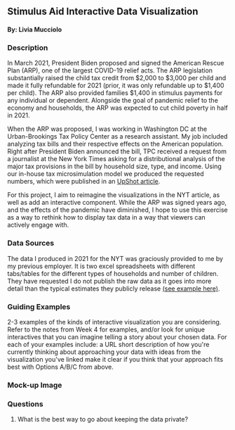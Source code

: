 ## Stimulus Aid Interactive Data Visualization

#### By: Livia Mucciolo

### Description

In March 2021, President Biden proposed and signed the American Rescue Plan (ARP), one of the largest COVID-19 relief acts. The ARP legislation substantially raised the child tax credit from $2,000 to $3,000 per child and made it fully refundable for 2021 (prior, it was only refundable up to $1,400 per child). The ARP also provided families $1,400 in stimulus payments for any individual or dependent. 
Alongside the goal of pandemic relief to the economy and households, the ARP was expected to cut child poverty in half in 2021. 

When the ARP was proposed, I was working in Washington DC at the Urban-Brookings Tax Policy Center as a research assistant. My job included analyzing tax bills and their respective effects on the American population. Right after President Biden announced the bill, TPC received a request from a journalist at the New York Times asking for a distributional analysis of the major tax provisions in the bill by household size, type, and income. Using our in-house tax microsimulation model we produced the requested numbers, which were published in an [UpShot article](https://www.nytimes.com/2021/03/12/upshot/stimulus-bill-money-families.html). 

For this project, I aim to reimagine the visualizations in the NYT article, as well as add an interactive component. While the ARP was signed years ago, and the effects of the pandemic have diminished, I hope to use this exercise as a way to rethink how to display tax data in a way that viewers can actively engage with. 

### Data Sources
The data I produced in 2021 for the NYT was graciously provided to me by my previous employer. It is two excel spreadsheets with different tabs/tables for the different types of households and number of children. They have requested I do not publish the raw data as it goes into more detail than the typical estimates they publicly release [(see example here)](https://taxpolicycenter.org/model-estimates/american-rescue-plan-act-2021-final-version-passed-senate-and-house-march-2021/t21-0).

### Guiding Examples
2-3 examples of the kinds of interactive visualization you are considering. Refer to the notes from Week 4 for examples, and/or look for unique interactives that you can imagine telling a story about your chosen data. For each of your examples include: a URL short description of how you're currently thinking about approaching your data with ideas from the visualization you've linked make it clear if you think that your approach fits best with Options A/B/C from above.

### Mock-up Image

### Questions
1. What is the best way to go about keeping the data private?



